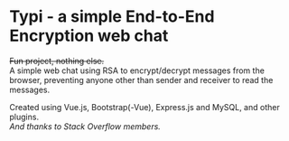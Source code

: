 # Typi - a simple End-to-End Encryption web chat
~~Fun project, nothing else.~~<br/>
A simple web chat using RSA to encrypt/decrypt messages from the browser, preventing anyone other than sender and receiver to read the messages.

Created using Vue.js, Bootstrap(-Vue), Express.js and MySQL, and other plugins.<br/>
*And thanks to Stack Overflow members.*
